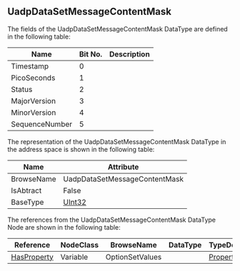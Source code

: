 <!-- datatype -->
## UadpDataSetMessageContentMask
<!-- end of description -->
The fields of the UadpDataSetMessageContentMask DataType are defined in the following table:  

|Name|Bit No.| Description|
|---|---|---|
|Timestamp|0||
|PicoSeconds|1||
|Status|2||
|MajorVersion|3||
|MinorVersion|4||
|SequenceNumber|5||

The representation of the UadpDataSetMessageContentMask DataType in the address space is shown in the following table:  

|Name|Attribute|
|---|---|
|BrowseName|UadpDataSetMessageContentMask|
|IsAbtract|False|
|BaseType|[UInt32](../../../Part3/DataTypes/UInt32/readme.md)|

The references from the UadpDataSetMessageContentMask DataType Node are shown in the following table:  

|Reference|NodeClass|BrowseName|DataType|TypeDefinition|ModellingRule|
|---|---|---|---|---|---|
|[HasProperty](../../../Part3/ReferenceTypes/HasProperty/readme.md)|Variable|OptionSetValues||[PropertyType](../../Part5/VariableTypes/PropertyType/readme.md)|[Mandatory](../../Objects/Mandatory/readme.md)|

